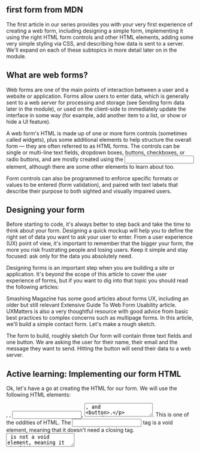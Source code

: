 ## first form from MDN 
The first article in our series provides you with your very first experience of creating a web form, including designing a simple form, implementing it using the right HTML form controls and other HTML elements, adding some very simple styling via CSS, and describing how data is sent to a server. We'll expand on each of these subtopics in more detail later on in the module.

## What are web forms?
Web forms are one of the main points of interaction between a user and a website or application. Forms allow users to enter data, which is generally sent to a web server for processing and storage (see Sending form data later in the module), or used on the client-side to immediately update the interface in some way (for example, add another item to a list, or show or hide a UI feature).

A web form's HTML is made up of one or more form controls (sometimes called widgets), plus some additional elements to help structure the overall form — they are often referred to as HTML forms. The controls can be single or multi-line text fields, dropdown boxes, buttons, checkboxes, or radio buttons, and are mostly created using the <input> element, although there are some other elements to learn about too.

Form controls can also be programmed to enforce specific formats or values to be entered (form validation), and paired with text labels that describe their purpose to both sighted and visually impaired users.

## Designing your form
Before starting to code, it's always better to step back and take the time to think about your form. Designing a quick mockup will help you to define the right set of data you want to ask your user to enter. From a user experience (UX) point of view, it's important to remember that the bigger your form, the more you risk frustrating people and losing users. Keep it simple and stay focused: ask only for the data you absolutely need.

Designing forms is an important step when you are building a site or application. It's beyond the scope of this article to cover the user experience of forms, but if you want to dig into that topic you should read the following articles:

Smashing Magazine has some good articles about forms UX, including an older but still relevant Extensive Guide To Web Form Usability article.
UXMatters is also a very thoughtful resource with good advice from basic best practices to complex concerns such as multipage forms.
In this article, we'll build a simple contact form. Let's make a rough sketch.

The form to build, roughly sketch
Our form will contain three text fields and one button. We are asking the user for their name, their email and the message they want to send. Hitting the button will send their data to a web server.

## Active learning: Implementing our form HTML
Ok, let's have a go at creating the HTML for our form. We will use the following HTML elements: <form>, <label>, <input>, <textarea>, and <button>.

Before you go any further, make a local copy of our simple HTML template — you'll enter your form HTML into here.

The <form> element
All forms start with a <form> element, like this:
   <form action="/my-handling-form-page" method="post">…</form>
This element formally defines a form. It's a container element like a <section> or <footer> element, but specifically for containing forms; it also supports some specific attributes to configure the way the form behaves. All of its attributes are optional, but it's standard practice to always set at least the action and method attributes:

The action attribute defines the location (URL) where the form's collected data should be sent when it is submitted.
The method attribute defines which HTTP method to send the data with (usually get or post).
For now, add the above <form> element into your HTML <body>.

## The <label>, <input>, and <textarea> elements
Our contact form is not complex: the data entry portion contains three text fields, each with a corresponding <label>:

The input field for the name is a single-line text field.
The input field for the email is an input of type email: a single-line text field that accepts only email addresses.
The input field for the message is a <textarea>; a multiline text field.
In terms of HTML code we need something like the following to implement these form widgets:

 Update your form code to look like the above.

The <li> elements are there to conveniently structure our code and make styling easier (see later in the article). For usability and accessibility, we include an explicit label for each form control. Note the use of the for attribute on all <label> elements, which takes as its value the id of the form control with which it is associated — this is how you associate a form control with its label.

There is great benefit to doing this — it associates the label with the form control, enabling mouse, trackpad, and touch device users to click on the label to activate the corresponding control, and it also provides an accessible name for screen readers to read out to their users. You'll find further details of form labels in How to structure a web form.

On the <input> element, the most important attribute is the type attribute. This attribute is extremely important because it defines the way the <input> element appears and behaves. You'll find more about this in the Basic native form controls article later on.

In our simple example, we use the value text for the first input — the default value for this attribute. It represents a basic single-line text field that accepts any kind of text input.
For the second input, we use the value email, which defines a single-line text field that only accepts a well-formed email address. This turns a basic text field into a kind of "intelligent" field that will perform some validation checks on the data typed by the user. It also causes a more appropriate keyboard layout for entering email addresses (e.g. with an @ symbol by default) to appear on devices with dynamic keyboards, like smartphones. You'll find out more about form validation in the client-side form validation article later on.
Last but not least, note the syntax of <input> vs. <textarea></textarea>. This is one of the oddities of HTML. The <input> tag is a void element, meaning that it doesn't need a closing tag. <textarea> is not a void element, meaning it should be closed with the proper ending tag. This has an impact on a specific feature of forms: the way you define the default value. To define the default value of an <input> element you have to use the value attribute like this:

On the other hand, if you want to define a default value for a <textarea>, you put it between the opening and closing tags of the <textarea> element, like this:

## The <button> element
The markup for our form is almost complete; we just need to add a button to allow the user to send, or "submit", their data once they have filled out the form. This is done by using the <button> element; add the following just above the closing </ul> tag:

  <li class="button">
  <button type="submit">Send your message</button>
</li>

The <button> element also accepts a type attribute — this accepts one of three values: submit, reset, or button.

A click on a submit button (the default value) sends the form's data to the web page defined by the action attribute of the <form> element.
A click on a reset button resets all the form widgets to their default value immediately. From a UX point of view, this is considered bad practice, so you should avoid using this type of button unless you really have a good reason to include one.
A click on a button button does nothing! That sounds silly, but it's amazingly useful for building custom buttons — you can define their chosen functionality with JavaScript.

## Basic form styling

Now that you have finished writing your form's HTML code, try saving it and looking at it in a browser. At the moment, you'll see that it looks rather ugly.

First of all, add a <style> element to your page, inside your HTML head. It should look like so:
 <style>
  …
</style>
Inside the style tags, add the following CSS:
Save and reload, and you'll see that your form should look much less ugly.

## Sending form data to your web server
The last part, and perhaps the trickiest, is to handle form data on the server side. The <form> element defines where and how to send the data thanks to the action and method attributes.

We provide a name attribute for each form control. The names are important on both the client- and server-side; they tell the browser which name to give each piece of data and, on the server side, they let the server handle each piece of data by name. The form data is sent to the server as name/value pairs.

To name the data in a form, you need to use the name attribute on each form widget that will collect a specific piece of data. Let's look at some of our form code again:
In our example, the form will send 3 pieces of data named "user_name", "user_email", and "user_message". That data will be sent to the URL "/my-handling-form-page" using the HTTP POST method.

On the server side, the script at the URL "/my-handling-form-page" will receive the data as a list of 3 key/value items contained in the HTTP request. The way this script will handle that data is up to you. Each server-side language (PHP, Python, Ruby, Java, C#, etc.) has its own mechanism of handling form data. It's beyond the scope of this guide to go deeply into that subject, but if you want to know more, we have provided some examples in our Sending form data article later on.

## Summary
you've built your first web form. It looks like this live:

That's only the beginning, however — now it's time to take a deeper look. Forms have way more power than what we saw here and the other articles in this module will help you to master the rest.

## Advanced Topics
 https://developer.mozilla.org/en-US/docs/Learn/Forms/How_to_build_custom_form_controls
 
 https://developer.mozilla.org/en-US/docs/Learn/Forms/Your_first_form#:~:text=custom%20form%20controls-,Sending%20forms%20through%20JavaScript,-Property%20compatibility%20table

 https://developer.mozilla.org/en-US/docs/Learn/Forms/Property_compatibility_table_for_form_controls

 